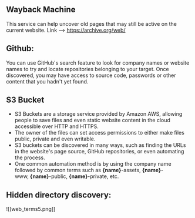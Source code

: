 ## Wayback Machine
This service can help uncover old pages that may still be active on the current website.
Link --> https://archive.org/web/

## Github:
You can use GitHub's search feature to look for company names or website names to try and locate repositories belonging to your target. Once discovered, you may have access to source code, passwords or other content that you hadn't yet found.

## S3 Bucket
- S3 Buckets are a storage service provided by Amazon AWS, allowing people to save files and even static website content in the cloud accessible over HTTP and HTTPS.
- The owner of the files can set access permissions to either make files public, private and even writable.
- S3 buckets can be discovered in many ways, such as finding the URLs in the website's page source, GitHub repositories, or even automating the process.
- One common automation method is by using the company name followed by common terms such as **{name}**-assets, **{name}**-www, **{name}**-public, **{name}**-private, etc.

## Hidden directory discovery:
![[web_terms5.png]]